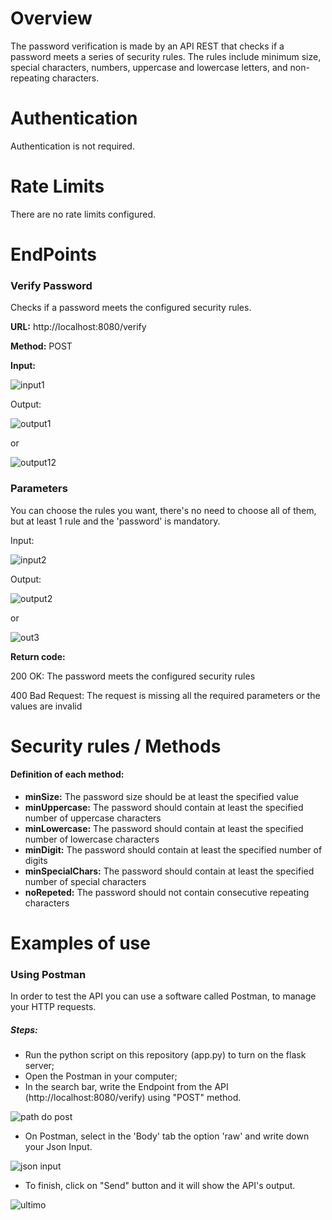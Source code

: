 <h1>Overview</h1>
The password verification is made by an API REST that checks if a password meets a series of security rules. The rules include minimum size, special characters, numbers, uppercase and lowercase letters, and non-repeating characters.

<h1>Authentication</h1>
Authentication is not required.

<h1>Rate Limits</h1>
There are no rate limits configured.

<h1>EndPoints</h1>
<h3>Verify Password</h3>
<p>Checks if a password meets the configured security rules.</p>

<p><b>URL:</b> http://localhost:8080/verify</p>
<p><b>Method:</b> POST </p>
<p><b>Input:</b></p>

![input1](https://user-images.githubusercontent.com/106750716/214899333-0fb8228a-a30c-4290-8e9e-222827f9e8a1.png)

Output:

![output1](https://user-images.githubusercontent.com/106750716/214899366-c1399c88-bfa0-4393-94d2-5660e3880361.png)

or

![output12](https://user-images.githubusercontent.com/106750716/214899409-bb4d53c4-5c5f-4b4a-b6d4-86e26d7443d8.png)

<h3>Parameters</h3>
<p>You can choose the rules you want, there's no need to choose all of them, but at least 1 rule and the 'password' is mandatory.</p>

Input:

![input2](https://user-images.githubusercontent.com/106750716/214899448-51184720-6c20-41d5-90a5-71690280ee5c.png)

Output:

![output2](https://user-images.githubusercontent.com/106750716/214899495-a5ad8cdc-c9a9-4947-b430-e02e45c990dc.png)

or

![out3](https://user-images.githubusercontent.com/106750716/214899525-ab7dc560-2b88-40b8-b820-0975bee7238f.png)

<p><b>Return code:</b></p>
<p>200 OK: The password meets the configured security rules</p>
<p>400 Bad Request: The request is missing all the required parameters or the values are invalid</p>


<h1>Security rules / Methods</h1>
<h4> Definition of each method:</h4>
<ul>
    <li><b>minSize:</b> The password size should be at least the specified value</li>
    <li><b>minUppercase:</b> The password should contain at least the specified number of uppercase characters</li>
    <li><b>minLowercase:</b> The password should contain at least the specified number of lowercase characters</li>
    <li><b>minDigit:</b> The password should contain at least the specified number of digits</li>
    <li><b>minSpecialChars:</b> The password should contain at least the specified number of special characters</li>
    <li><b>noRepeted:</b> The password should not contain consecutive repeating characters</li>
</ul>

<h1>Examples of use</h1>
<h3>Using Postman</h3>
<p>In order to test the API you can use a software called Postman, to manage your HTTP requests.</p>

<h5>Steps:</h5>
<ul>
    <li>Run the python script on this repository (app.py) to turn on the flask server;</li>
    <li>Open the Postman in your computer;</li>
    <li>In the search bar, write the Endpoint from the API (http://localhost:8080/verify) using "POST" method.</li>  
</ul>

![path do post](https://user-images.githubusercontent.com/106750716/214943318-bd3ed9b4-8872-4c54-8329-c37f396f2567.png)

<ul>
    <li>On Postman, select in the 'Body' tab the option 'raw' and write down your Json Input. </li>
</ul>

![json input](https://user-images.githubusercontent.com/106750716/214944020-f64db052-1644-49f6-85b1-e580b9c6e70b.png)

<ul>
    <li>To finish, click on "Send" button and it will show the API's output.</li>
</ul>

![ultimo](https://user-images.githubusercontent.com/106750716/214944719-b39b22c7-a650-47b3-af92-ba3cd5050364.png)
